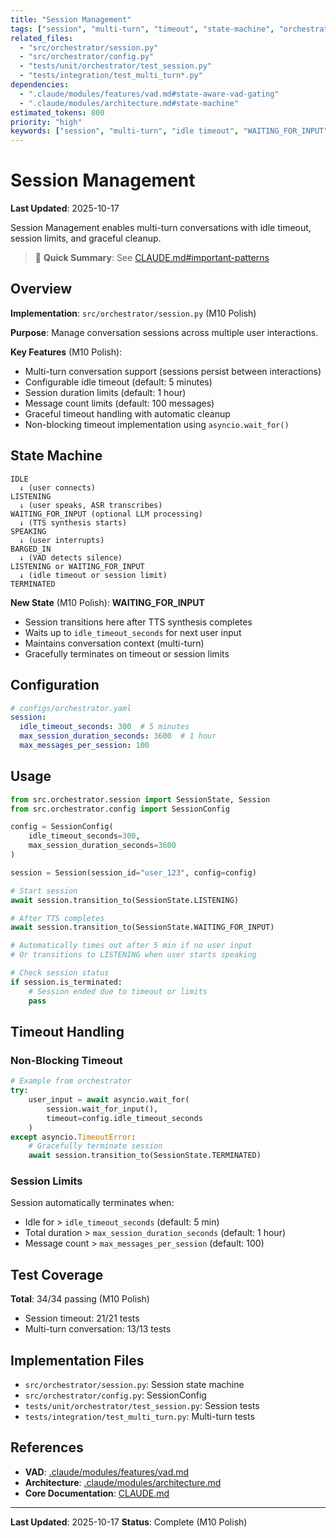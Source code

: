 ```yaml
---
title: "Session Management"
tags: ["session", "multi-turn", "timeout", "state-machine", "orchestrator", "m10-polish"]
related_files:
  - "src/orchestrator/session.py"
  - "src/orchestrator/config.py"
  - "tests/unit/orchestrator/test_session.py"
  - "tests/integration/test_multi_turn*.py"
dependencies:
  - ".claude/modules/features/vad.md#state-aware-vad-gating"
  - ".claude/modules/architecture.md#state-machine"
estimated_tokens: 800
priority: "high"
keywords: ["session", "multi-turn", "idle timeout", "WAITING_FOR_INPUT", "state machine", "conversation"]
---
```


# Session Management

**Last Updated**: 2025-10-17

Session Management enables multi-turn conversations with idle timeout, session limits, and graceful cleanup.

> 📖 **Quick Summary**: See [CLAUDE.md#important-patterns](../../../CLAUDE.md#important-patterns)

## Overview

**Implementation**: `src/orchestrator/session.py` (M10 Polish)

**Purpose**: Manage conversation sessions across multiple user interactions.

**Key Features** (M10 Polish):
- Multi-turn conversation support (sessions persist between interactions)
- Configurable idle timeout (default: 5 minutes)
- Session duration limits (default: 1 hour)
- Message count limits (default: 100 messages)
- Graceful timeout handling with automatic cleanup
- Non-blocking timeout implementation using `asyncio.wait_for()`

## State Machine

```
IDLE
  ↓ (user connects)
LISTENING
  ↓ (user speaks, ASR transcribes)
WAITING_FOR_INPUT (optional LLM processing)
  ↓ (TTS synthesis starts)
SPEAKING
  ↓ (user interrupts)
BARGED_IN
  ↓ (VAD detects silence)
LISTENING or WAITING_FOR_INPUT
  ↓ (idle timeout or session limit)
TERMINATED
```

**New State** (M10 Polish): **WAITING_FOR_INPUT**
- Session transitions here after TTS synthesis completes
- Waits up to `idle_timeout_seconds` for next user input
- Maintains conversation context (multi-turn)
- Gracefully terminates on timeout or session limits

## Configuration

```yaml
# configs/orchestrator.yaml
session:
  idle_timeout_seconds: 300  # 5 minutes
  max_session_duration_seconds: 3600  # 1 hour
  max_messages_per_session: 100
```

## Usage

```python
from src.orchestrator.session import SessionState, Session
from src.orchestrator.config import SessionConfig

config = SessionConfig(
    idle_timeout_seconds=300,
    max_session_duration_seconds=3600
)

session = Session(session_id="user_123", config=config)

# Start session
await session.transition_to(SessionState.LISTENING)

# After TTS completes
await session.transition_to(SessionState.WAITING_FOR_INPUT)

# Automatically times out after 5 min if no user input
# Or transitions to LISTENING when user starts speaking

# Check session status
if session.is_terminated:
    # Session ended due to timeout or limits
    pass
```

## Timeout Handling

### Non-Blocking Timeout

```python
# Example from orchestrator
try:
    user_input = await asyncio.wait_for(
        session.wait_for_input(),
        timeout=config.idle_timeout_seconds
    )
except asyncio.TimeoutError:
    # Gracefully terminate session
    await session.transition_to(SessionState.TERMINATED)
```

### Session Limits

Session automatically terminates when:
- Idle for > `idle_timeout_seconds` (default: 5 min)
- Total duration > `max_session_duration_seconds` (default: 1 hour)
- Message count > `max_messages_per_session` (default: 100)

## Test Coverage

**Total**: 34/34 passing (M10 Polish)
- Session timeout: 21/21 tests
- Multi-turn conversation: 13/13 tests

## Implementation Files

- `src/orchestrator/session.py`: Session state machine
- `src/orchestrator/config.py`: SessionConfig
- `tests/unit/orchestrator/test_session.py`: Session tests
- `tests/integration/test_multi_turn.py`: Multi-turn tests

## References

- **VAD**: [.claude/modules/features/vad.md](vad.md)
- **Architecture**: [.claude/modules/architecture.md](../architecture.md)
- **Core Documentation**: [CLAUDE.md](../../../CLAUDE.md)

---

**Last Updated**: 2025-10-17
**Status**: Complete (M10 Polish)
